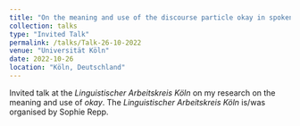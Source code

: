 ```yaml
---
title: "On the meaning and use of the discourse particle okay in spoken German"
collection: talks
type: "Invited Talk"
permalink: /talks/Talk-26-10-2022
venue: "Universität Köln"
date: 2022-10-26
location: "Köln, Deutschland"
---
```

Invited talk at the _Linguistischer Arbeitskreis Köln_ on my research on the meaning and use of _okay_. The _Linguistischer Arbeitskreis Köln_ is/was organised by Sophie Repp.